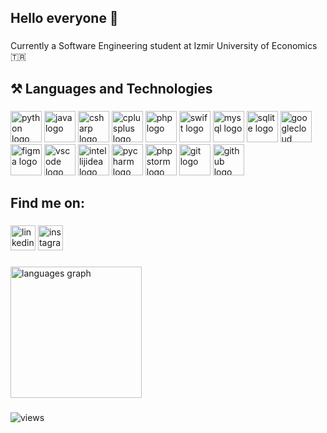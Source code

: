 <h2 align="left">Hello everyone 👋</h2>

###

<p align="left">Currently a Software Engineering student at Izmir University of Economics 🇹🇷</p>

###

<h2 align="left">⚒️ Languages and Technologies</h2>

###

<div align="left">
  <img src="https://skillicons.dev/icons?i=py" height="50" alt="python logo"  />
  <img src="https://skillicons.dev/icons?i=java" height="50" alt="java logo"  />
  <img src="https://skillicons.dev/icons?i=cs" height="50" alt="csharp logo"  />
  <img src="https://skillicons.dev/icons?i=cpp" height="50" alt="cplusplus logo"  />
  <img src="https://skillicons.dev/icons?i=php" height="50" alt="php logo"  />
  <img src="https://skillicons.dev/icons?i=swift" height="50" alt="swift logo"  />
  <img src="https://skillicons.dev/icons?i=mysql" height="50" alt="mysql logo"   />
  <img src="https://skillicons.dev/icons?i=sqlite" height="50" alt="sqlite logo"  />
  <img src="https://skillicons.dev/icons?i=gcp" height="50" alt="googlecloud logo"  />
  <img src="https://skillicons.dev/icons?i=figma" height="50" alt="figma logo"  />
  <img src="https://skillicons.dev/icons?i=vscode" height="50" alt="vscode logo"  />
  <img src="https://skillicons.dev/icons?i=idea" height="50" alt="intellijidea logo"  />
  <img src="https://skillicons.dev/icons?i=pycharm" height="50" alt="pycharm logo"  />
  <img src="https://skillicons.dev/icons?i=phpstorm" height="50" alt="phpstorm logo"  />
  <img src="https://skillicons.dev/icons?i=git" height="50" alt="git logo"  />
  <img src="https://skillicons.dev/icons?i=github" height="50" alt="github logo"  />
</div>

###
</div>

###

<h2 align="left">Find me on: </h2>

###

<div align="left">
  <img src="https://skillicons.dev/icons?i=linkedin" height="40" alt="linkedin logo"  />
  <img src="https://skillicons.dev/icons?i=instagram" height="40" alt="instagram logo"  />
</div>

###

<div align="left">
  <img src="https://github-readme-stats.vercel.app/api/top-langs?username=kerimkarakan&locale=en&hide_title=false&layout=compact&card_width=350&langs_count=12&theme=highcontrast&hide_border=false&order=2" height="210" alt="languages graph"  />
</div>

###

<div align="left">
  <img src="https://komarev.com/ghpvc/?username=kerimkarakan&label=Views&color=lightgrey&style=flat" alt="views"/>
</div>

###
